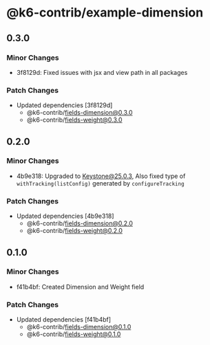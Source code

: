 # @k6-contrib/example-dimension

## 0.3.0

### Minor Changes

- 3f8129d: Fixed issues with jsx and view path in all packages

### Patch Changes

- Updated dependencies [3f8129d]
  - @k6-contrib/fields-dimension@0.3.0
  - @k6-contrib/fields-weight@0.3.0

## 0.2.0

### Minor Changes

- 4b9e318: Upgraded to Keystone@25.0.3, Also fixed type of `withTracking(listConfig)` generated by `configureTracking`

### Patch Changes

- Updated dependencies [4b9e318]
  - @k6-contrib/fields-dimension@0.2.0
  - @k6-contrib/fields-weight@0.2.0

## 0.1.0

### Minor Changes

- f41b4bf: Created Dimension and Weight field

### Patch Changes

- Updated dependencies [f41b4bf]
  - @k6-contrib/fields-dimension@0.1.0
  - @k6-contrib/fields-weight@0.1.0
